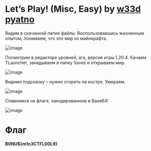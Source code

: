 # Let’s Play! (Misc, Easy) by [w33d](https://github.com/w3irdd) [pyatno](https://github.com/pyatno)

Видим в скачанной папке файлы. Воспользовавшись жизненным опытом, понимаем, что это мир из майнкрафта.

![image](https://github.com/rolegiv/CTF-Writeups/assets/147992165/8e109aca-bcc5-4e87-8b23-5e9b7f4aa712)

Посмотрим в редакторе уровней, ага, версия игры 1.20.4. Качаем TLauncher, закидываем в папку Saves и открываем мир.

![image](https://github.com/rolegiv/CTF-Writeups/assets/147992165/bf0c2ca2-a60f-4e97-a6c2-690c909f5139)

Видимо подсказку – нужно сгореть на костре. Умираем.

![image](https://github.com/rolegiv/CTF-Writeups/assets/147992165/a344384e-65b7-4bbd-82e1-cc31f55e5d5a)

Спавнимся на флаге, закодированном в Base64!

![image](https://github.com/rolegiv/CTF-Writeups/assets/147992165/50ba21a6-dd45-46cf-b581-633331d66cb4)

# Флаг
**B0NU${m1n3CTFL00L9}**


